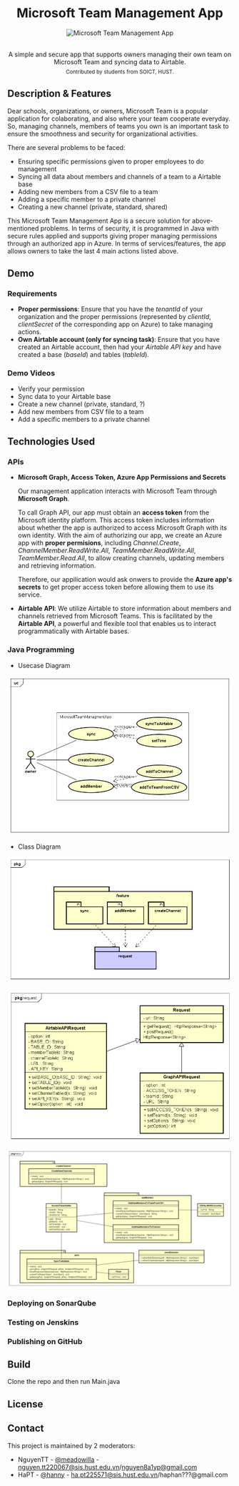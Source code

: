 <h1 align="center">Microsoft Team Management App</h1>


<!-- Create a logo/image for the app on Canva -->
<p align="center"><img src="?" alt="Microsoft Team Management App" width="100" height="100"></p>

<!-- Add some buttons (License, download, version, madeby, open source, stars, issues) -->

<div align="center">
  <br>A simple and secure app that supports owners managing their own team on Microsoft Team and syncing data to Airtable.<br>
  <sub>Contributed by students from SOICT, HUST.</sub>
</div>

## Description & Features
Dear schools, organizations, or owners, 
Microsoft Team is a popular application for colaborating, and also where your team cooperate everyday. So, managing channels, members of teams you own is an important task to ensure the smoothness and security for organizational activities.

There are several problems to be faced:
* Ensuring specific permissions given to proper employees to do management
* Syncing all data about members and channels of a team to a Airtable base
* Adding new members from a CSV file to a team
* Adding a specific member to a private channel
* Creating a new channel (private, standard, shared)

This Microsoft Team Management App is a secure solution for above-mentioned problems. In terms of security, it is programmed in Java with secure rules applied and supports giving proper managing permissions through an authorized app in Azure. In terms of services/features, the app allows owners to take the last 4 main actions listed above.

## Demo
### Requirements
* **Proper permissions**: 
Ensure that you have the _tenantId_ of your organization and the proper permissions (represented by _clientId_, _clientSecret_ of the corresponding app on Azure) to take managing actions.
* **Own Airtable account (only for syncing task)**: 
Ensure that you have created an Airtable account, then had your _Airtable API key_ and have created a base (_baseId_) and tables (_tableId_).

### Demo Videos
<!-- Consider the order of features presented-->
* Verify your permission
* Sync data to your Airtable base
* Create a new channel (private, standard, ?)
* Add new members from CSV file to a team
* Add a specific members to a private channel

## Technologies Used
### APIs
* **Microsoft Graph, Access Token, Azure App Permissions and Secrets**
  
  Our management application interacts with Microsoft Team through **Microsoft Graph**. 
  
  To call Graph API, our app must obtain an **access token** from the Microsoft identity platform. This access token includes information about whether the app is authorized to access Microsoft Graph with its own identity. With the aim of authorizing our app, we create an Azure app with **proper permisions**, including _Channel.Create_, _ChannelMember.ReadWrite.All_, _TeamMember.ReadWrite.All_, _TeamMember.Read.All_, to allow creating channels, updating members and retrieving information. 
  
  Therefore, our appilication would ask onwers to provide the **Azure app's secrets** to get proper access token before allowing them to use its service.

* **Airtable API**: 
  We utilize Airtable to store information about members and channels retrieved from Microsoft Teams. This is facilitated by the **Airtable API**, a powerful and flexible tool that enables us to interact programmatically with Airtable bases.

### Java Programming
* Usecase Diagram
<p><img src="UML\Total UseCase.png" alt="Usecase Diagram" ></p>

* Class Diagram
<p><img src="UML\Total Class.png" alt="Usecase Diagram"></p>
<p><img src="UML\Request Classes.png" alt="Usecase Diagram"></p>
<p><img src="UML\Feature Classes.png" alt="Usecase Diagram"></p>

### Deploying on SonarQube

### Testing on Jenskins

### Publishing on GitHub

## Build
Clone the repo and then run Main.java
## License

## Contact
This project is maintained by 2 moderators:
- NguyenTT - [@meadowilla](https://github.com/meadowilla/) - nguyen.tt220067@sis.hust.edu.vn/nguyen8a1yp@gmail.com
- HaPT - [@hanny](https://github.com/pth0301/) - ha.pt225571@sis.hust.edu.vn/haphan???@gmail.com


